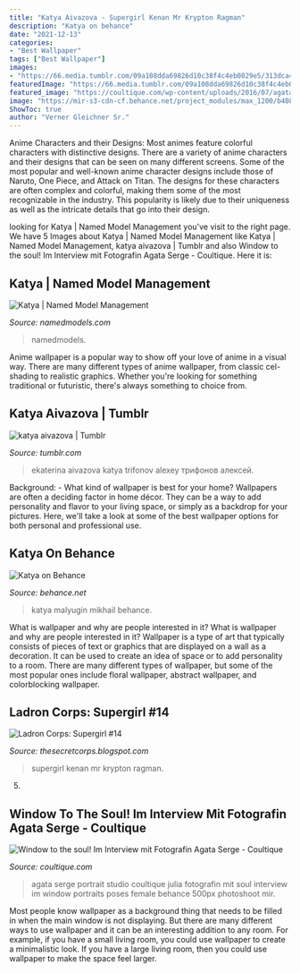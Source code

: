 ```yaml
---
title: "Katya Aivazova - Supergirl Kenan Mr Krypton Ragman"
description: "Katya on behance"
date: "2021-12-13"
categories:
- "Best Wallpaper"
tags: ["Best Wallpaper"]
images:
- "https://66.media.tumblr.com/09a108dda69826d10c38f4c4eb0029e5/313dca4b7e5d784d-32/s640x960/c511523011e439f5112af6ee415007a6c8689957.png"
featuredImage: "https://66.media.tumblr.com/09a108dda69826d10c38f4c4eb0029e5/313dca4b7e5d784d-32/s640x960/c511523011e439f5112af6ee415007a6c8689957.png"
featured_image: "https://coultique.com/wp-content/uploads/2016/07/agata_serge_17_coultique.jpg"
image: "https://mir-s3-cdn-cf.behance.net/project_modules/max_1200/b4081a25060937.5633ea47b8849.jpg"
ShowToc: true
author: "Verner Gleichner Sr."
---
```



Anime Characters and their Designs: Most animes feature colorful characters with distinctive designs.
There are a variety of anime characters and their designs that can be seen on many different screens. Some of the most popular and well-known anime character designs include those of Naruto, One Piece, and Attack on Titan. The designs for these characters are often complex and colorful, making them some of the most recognizable in the industry. This popularity is likely due to their uniqueness as well as the intricate details that go into their design.

	

		
looking for Katya | Named Model Management you've visit to the right page. We have 5 Images about Katya | Named Model Management like Katya | Named Model Management, katya aivazova | Tumblr and also Window to the soul! Im Interview mit Fotografin Agata Serge - Coultique. Here it is:
		
    
## Katya | Named Model Management

<img loading=lazy src="https://mediaslide-europe.storage.googleapis.com/named/pictures/243/592/large-1463485067-8f02629b94259d5fc88367a0ebbcdce7.jpg" onerror="this.onerror=null;this.src='https://tse3.mm.bing.net/th?id=OIP.__bCnAtmyiK2Ip_G1TttjgHaK6&amp;pid=15.1';" alt="Katya | Named Model Management">

_Source: namedmodels.com_

>namedmodels. 

	

Anime wallpaper is a popular way to show off your love of anime in a visual way. There are many different types of anime wallpaper, from classic cel-shading to realistic graphics. Whether you're looking for something traditional or futuristic, there's always something to choice from.

    
## Katya Aivazova | Tumblr

<img loading=lazy src="https://66.media.tumblr.com/09a108dda69826d10c38f4c4eb0029e5/313dca4b7e5d784d-32/s640x960/c511523011e439f5112af6ee415007a6c8689957.png" onerror="this.onerror=null;this.src='https://tse4.mm.bing.net/th?id=OIP.du5JmZw2ceFLFRBioHTZEwHaE6&amp;pid=15.1';" alt="katya aivazova | Tumblr">

_Source: tumblr.com_

>ekaterina aivazova katya trifonov alexey трифонов алексей. 

	

Background: - What kind of wallpaper is best for your home?
Wallpapers are often a deciding factor in home décor. They can be a way to add personality and flavor to your living space, or simply as a backdrop for your pictures. Here, we'll take a look at some of the best wallpaper options for both personal and professional use.

    
## Katya On Behance

<img loading=lazy src="https://mir-s3-cdn-cf.behance.net/project_modules/max_1200/b4081a25060937.5633ea47b8849.jpg" onerror="this.onerror=null;this.src='https://tse3.mm.bing.net/th?id=OIP.6Ens1bBQhZO9-P2CbLcEAgHaLH&amp;pid=15.1';" alt="Katya on Behance">

_Source: behance.net_

>katya malyugin mikhail behance. 

	

What is wallpaper and why are people interested in it?
What is wallpaper and why are people interested in it?
Wallpaper is a type of art that typically consists of pieces of text or graphics that are displayed on a wall as a decoration. It can be used to create an idea of space or to add personality to a room. There are many different types of wallpaper, but some of the most popular ones include floral wallpaper, abstract wallpaper, and colorblocking wallpaper.

    
## Ladron Corps: Supergirl #14

<img loading=lazy src="https://3.bp.blogspot.com/-FAF2WMPGnqo/WrHEkBK4dPI/AAAAAAAAJtM/dAEf4Y5pgVUSNYuy5yp7JrPMJRm-67WDwCLcBGAs/s1600/Supergirl%2B%25282016-%2529%2B014-000.jpg" onerror="this.onerror=null;this.src='https://tse3.mm.bing.net/th?id=OIP._LYu51y7QQrIzR3-J1r1DQHaLY&amp;pid=15.1';" alt="Ladron Corps: Supergirl #14">

_Source: thesecretcorps.blogspot.com_

>supergirl kenan mr krypton ragman. 

	

5.

    
## Window To The Soul! Im Interview Mit Fotografin Agata Serge - Coultique

<img loading=lazy src="https://coultique.com/wp-content/uploads/2016/07/agata_serge_17_coultique.jpg" onerror="this.onerror=null;this.src='https://tse2.mm.bing.net/th?id=OIP.7OHVkUmN2DVhW_r2y6jzmQHaLH&amp;pid=15.1';" alt="Window to the soul! Im Interview mit Fotografin Agata Serge - Coultique">

_Source: coultique.com_

>agata serge portrait studio coultique julia fotografin mit soul interview im window portraits poses female behance 500px photoshoot mir. 

	

Most people know wallpaper as a background thing that needs to be filled in when the main window is not displaying. But there are many different ways to use wallpaper and it can be an interesting addition to any room. For example, if you have a small living room, you could use wallpaper to create a minimalistic look. If you have a large living room, then you could use wallpaper to make the space feel larger.


